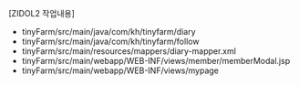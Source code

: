 [ZIDOL2 작업내용]
- tinyFarm/src/main/java/com/kh/tinyfarm/diary
- tinyFarm/src/main/java/com/kh/tinyfarm/follow
- tinyFarm/src/main/resources/mappers/diary-mapper.xml
- tinyFarm/src/main/webapp/WEB-INF/views/member/memberModal.jsp
- tinyFarm/src/main/webapp/WEB-INF/views/mypage
